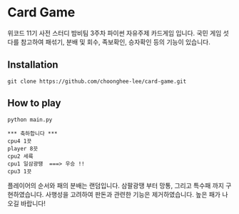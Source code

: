 # Card Game
위코드 11기 사전 스터디 밤비팀 3주차 파이썬 자유주제 카드게임 입니다. 국민 게임 섯다를 참고하여 패섞기, 분배 및 회수, 족보확인, 승자확인 등의 기능이 있습니다.

## Installation
```
git clone https://github.com/choonghee-lee/card-game.git
```

## How to play
```
python main.py

*** 축하합니다 ***
cpu4 1끗
player 8끗
cpu2 세륙
cpu1 일삼광땡  ===> 우승 !!
cpu3 1끗
```
플레이어의 순서와 패의 분배는 랜덤입니다. 삼팔광땡 부터 망통, 그리고 특수패 까지 구현하였습니다. 사행성을 고려하여 판돈과 관련한 기능은 제거하였습니다. 높은 패가 나오길 바랍니다!